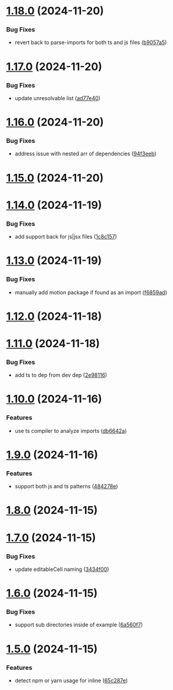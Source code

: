 # [1.18.0](https://github.com/matthewgallo/generate-pattern/compare/v1.17.0...v1.18.0) (2024-11-20)


### Bug Fixes

* revert back to parse-imports for both ts and js files ([b9057a5](https://github.com/matthewgallo/generate-pattern/commit/b9057a54983f50b4f2a89d8fd336d0cb5a1470f3))

# [1.17.0](https://github.com/matthewgallo/generate-pattern/compare/v1.16.0...v1.17.0) (2024-11-20)


### Bug Fixes

* update unresolvable list ([ad77e40](https://github.com/matthewgallo/generate-pattern/commit/ad77e40541b189393db69e4bef53602f21e2a393))

# [1.16.0](https://github.com/matthewgallo/generate-pattern/compare/v1.15.0...v1.16.0) (2024-11-20)


### Bug Fixes

* address issue with nested arr of dependencies ([94f3eeb](https://github.com/matthewgallo/generate-pattern/commit/94f3eeb9bc3f0d392da112df66471f601d590b83))

# [1.15.0](https://github.com/matthewgallo/generate-pattern/compare/v1.14.0...v1.15.0) (2024-11-20)

# [1.14.0](https://github.com/matthewgallo/generate-pattern/compare/v1.13.0...v1.14.0) (2024-11-19)


### Bug Fixes

* add support back for js|jsx files ([1c8c157](https://github.com/matthewgallo/generate-pattern/commit/1c8c1577cfb1691c5fdd269db6abfd84a33031a7))

# [1.13.0](https://github.com/matthewgallo/generate-pattern/compare/v1.12.0...v1.13.0) (2024-11-19)


### Bug Fixes

* manually add motion package if found as an import ([f6859ad](https://github.com/matthewgallo/generate-pattern/commit/f6859ade3117e43e5a7385de900a1f2942c13664))

# [1.12.0](https://github.com/matthewgallo/generate-pattern/compare/v1.11.0...v1.12.0) (2024-11-18)

# [1.11.0](https://github.com/matthewgallo/generate-pattern/compare/v1.10.0...v1.11.0) (2024-11-18)


### Bug Fixes

* add ts to dep from dev dep ([2e98116](https://github.com/matthewgallo/generate-pattern/commit/2e98116206df6725f39f99fa568cd2c3e6a601e4))

# [1.10.0](https://github.com/matthewgallo/generate-pattern/compare/v1.9.0...v1.10.0) (2024-11-16)


### Features

* use ts compiler to analyze imports ([db6642a](https://github.com/matthewgallo/generate-pattern/commit/db6642a8fde73ec135bf14cccede7808a4ce069e))

# [1.9.0](https://github.com/matthewgallo/generate-pattern/compare/v1.8.0...v1.9.0) (2024-11-16)


### Features

* support both js and ts patterns ([484278e](https://github.com/matthewgallo/generate-pattern/commit/484278efb9e9df729fe76134f66f22993f630e9c))

# [1.8.0](https://github.com/matthewgallo/generate-pattern/compare/v1.7.0...v1.8.0) (2024-11-15)

# [1.7.0](https://github.com/matthewgallo/generate-pattern/compare/v1.6.0...v1.7.0) (2024-11-15)


### Bug Fixes

* update editableCell naming ([3434f00](https://github.com/matthewgallo/generate-pattern/commit/3434f00e1d6067319f7f6b6f96c1728334ba6b79))

# [1.6.0](https://github.com/matthewgallo/generate-pattern/compare/v1.5.0...v1.6.0) (2024-11-15)


### Bug Fixes

* support sub directories inside of example ([6a560f7](https://github.com/matthewgallo/generate-pattern/commit/6a560f74572527b39b2155860acb63edb2d64154))

# [1.5.0](https://github.com/matthewgallo/generate-pattern/compare/v1.4.0...v1.5.0) (2024-11-15)


### Features

* detect npm or yarn usage for inline ([65c287e](https://github.com/matthewgallo/generate-pattern/commit/65c287e62e8c077cd37cfcdc5543869a49f6b399))
